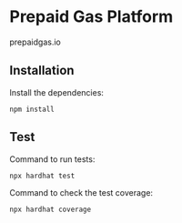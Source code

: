 # Prepaid Gas Platform

prepaidgas.io

## Installation

Install the dependencies:

```
npm install
```

## Test

Command to run tests:

```
npx hardhat test
```

Command to check the test coverage:

```
npx hardhat coverage
```